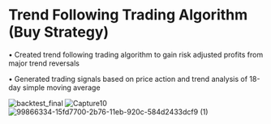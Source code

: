 # Trend Following Trading Algorithm (Buy Strategy)

•	Created trend following trading algorithm to gain risk adjusted profits from major trend reversals

•	Generated trading signals based on price action and trend analysis of 18-day simple moving average

![backtest_final](https://user-images.githubusercontent.com/35648851/98486673-19f8d300-221f-11eb-9fdf-6d7d2b2b99ed.png)
![Capture10](https://user-images.githubusercontent.com/35648851/99866334-15fd7700-2b76-11eb-920c-584d2433dcf9.JPG)
![99866334-15fd7700-2b76-11eb-920c-584d2433dcf9 (1)](https://user-images.githubusercontent.com/35648851/100298161-07d49f80-2f56-11eb-962c-a4e8e7cb4b1a.jpg)

